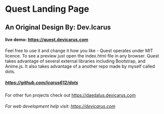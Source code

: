# Quest Landing Page
## An Original Design By: Dev.Icarus
#### live demo: https://quest.devicarus.com

Feel free to use it and change it how you like - Quest operates under MIT licence. To see a preview just open the index.html file in any browser. Quest takes advantage of several external libraries including Bootstrap, and Anime.js. It also takes advantage of a another repo made by myself called dots. 

##### https://github.com/icarus612/dots

For other fun projects check out https://daedalus.devicarus.com
###### For web development help visit: https://devicarus.com


